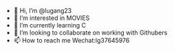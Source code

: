 - 👋 Hi, I’m @lugang23
- 👀 I’m interested in MOVIES
- 🌱 I’m currently learning C
- 💞️ I’m looking to collaborate on working with Githubers
- 📫 How to reach me Wechat:lg37645976

<!---
lugang23/lugang23 is a ✨ special ✨ repository because its `README.md` (this file) appears on your GitHub profile.
You can click the Preview link to take a look at your changes.
--->
